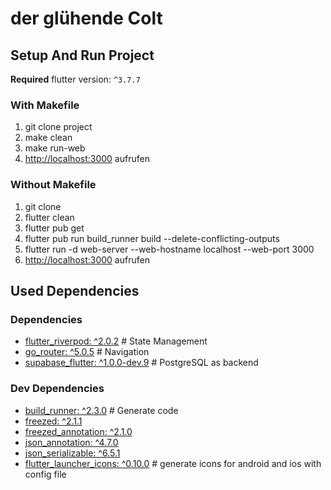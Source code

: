 # der glühende Colt

## Setup And Run Project

**Required** flutter version: `^3.7.7`

### With Makefile

1. git clone project
2. make clean
3. make run-web
4. [http://localhost:3000](http://localhost:3000) aufrufen

### Without Makefile

1. git clone
2. flutter clean
3. flutter pub get
4. flutter pub run build_runner build --delete-conflicting-outputs
5. flutter run -d web-server --web-hostname localhost --web-port 3000
6. [http://localhost:3000](http://localhost:3000) aufrufen

## Used Dependencies

### Dependencies

- [flutter_riverpod: ^2.0.2](https://pub.dev/packages/flutter_riverpod) # State Management
- [go_router: ^5.0.5](https://pub.dev/packages/go_router) # Navigation
- [supabase_flutter: ^1.0.0-dev.9](https://pub.dev/packages/supabase_flutter) # PostgreSQL as backend

### Dev Dependencies

- [build_runner: ^2.3.0](https://pub.dev/packages/build_runner) # Generate code
- [freezed: ^2.1.1](https://pub.dev/packages/freezed)
- [freezed_annotation: ^2.1.0](https://pub.dev/packages/freezed_annotation)
- [json_annotation: ^4.7.0](https://pub.dev/packages/json_annotation)
- [json_serializable: ^6.5.1](https://pub.dev/packages/json_serializable)
- [flutter_launcher_icons: ^0.10.0](https://pub.dev/packages/flutter_launcher_icons) # generate icons for android and ios with config file
